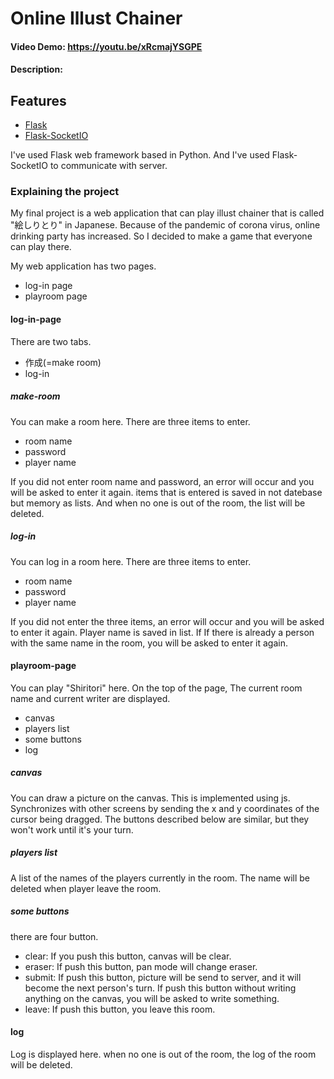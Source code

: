 # Online Illust Chainer
#### Video Demo:  <https://youtu.be/xRcmajYSGPE>
#### Description:
## Features
- [Flask](https://flask.palletsprojects.com/en/2.0.x/)
- [Flask-SocketIO](https://flask-socketio.readthedocs.io/en/latest/)

I've used Flask web framework based in Python.
And I've used Flask-SocketIO to communicate with server.

### Explaining the project
My final project is a web application that can play illust chainer that is called "絵しりとり" in Japanese.
Because of the pandemic of corona virus, online drinking party has increased.
So I decided to make a game that everyone can play there.

My web application has two pages.
- log-in page
- playroom page

#### log-in-page
There are two tabs.
- 作成(=make room)
- log-in

##### make-room
You can make a room here.
There are three items to enter.
- room name
- password
- player name

If you did not enter room name and password, an error will occur and you will be asked to enter it again.
items that is entered is saved in not datebase but memory as lists.
And when no one is out of the room, the list will be deleted.

##### log-in
You can log in a room here.
There are three items to enter.

- room name
- password
- player name

If you did not enter the three items, an error will occur and you will be asked to enter it again.
Player name is saved in list.
If If there is already a person with the same name in the room, you will be asked to enter it again.


#### playroom-page
You can play "Shiritori" here.
On the top of the page, The current room name and current writer are displayed.

- canvas
- players list
- some buttons
- log

##### canvas
You can draw a picture on the canvas.
This is implemented using js.
Synchronizes with other screens by sending the x and y coordinates of the cursor being dragged.
The buttons described below are similar, but they won't work until it's your turn.

##### players list
A list of the names of the players currently in the room.
The name will be deleted when player leave the room.

##### some buttons
there are four button.
- clear:
If you push this button, canvas will be clear.
- eraser:
If push this button, pan mode will change eraser.
- submit:
If push this button, picture will be send to server, and it will become the next person's turn.
If push this button without writing anything on the canvas, you will be asked to write something.
- leave:
If push this button, you leave this room.


#### log
Log is displayed here.
when no one is out of the room, the log of the room will be deleted.